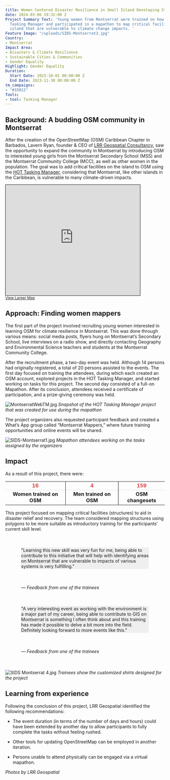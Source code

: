 ```yaml
---
title: Women Centered Disaster Resilience in Small Island Developing States - Montserrat
date: 2024-03-06 19:32:00 Z
Project Summary Text: 'Young women from Montserrat were trained on how to use HOT
  Tasking Manager and participated in a mapathon to map critical facilities on the
  island that are vulnerable to climate change impacts. '
Feature Image: "/uploads/SIDS-Montserrat3.jpg"
Country:
- Montserrat
Impact Area:
- Disasters & Climate Resilience
- Sustainable Cities & Communities
- Gender Equality
Highlight: Gender Equality
Duration:
  Start Date: 2023-10-01 00:00:00 Z
  End Date: 2023-11-30 00:00:00 Z
tm_campaigns:
- "#15812"
Tools:
- tool: Tasking Manager
---
```


## Background: A budding OSM community in Montserrat

After the creation of the OpenStreetMap (OSM) Caribbean Chapter in Barbados, Lavern Ryan, founder & CEO of [LRR Geospatial Consultancy](https://lavernrogersryan.com/), saw the opportunity to expand the community in Montserrat by introducing OSM to interested young girls from the Montserrat Secondary School (MSS) and the Montserrat Community College (MCC), as well as other women in the population. The goal was to add critical facilities on the island to OSM using the [HOT Tasking Manager](https://tasks.hotosm.org/), considering that Montserrat, like other islands in the Caribbean, is vulnerable to many climate-driven impacts.

<iframe width="425" height="350" src="https://www.openstreetmap.org/export/embed.html?bbox=-62.75802612304688%2C16.43213361652822%2C-61.800155639648445%2C16.929391324813995&amp;layer=mapnik" style="border: 1px solid black"></iframe><br/><small><a href="https://www.openstreetmap.org/#map=11/16.6809/-62.2791">View Larger Map</a></small>

## Approach: Finding women mappers

The first part of the project involved recruiting young women interested in learning OSM for climate resilience in Montserrat. This was done through various means: social media posts, flyers hung on Montserrat’s Secondary School, live interviews on a radio show, and directly contacting Geography and Environmental Science teachers and students at the Montserrat Community College. 

After the recruitment phase, a two-day event was held. Although 14 persons had originally registered,  a total of 20 persons assisted to the events. The first day focused on training the attendees, during which each created an OSM account, explored projects in the HOT Tasking Manager, and started working on tasks for this project. The second day consisted of a full-on Mapathon. After its conclusion, attendees received a certificate of participation, and a prize-giving ceremony was held.

![MontserratWebTM.jpg](/uploads/MontserratWebTM.jpg)
*Snapshot of the HOT Tasking Manager project that was created for use during the mapathon*

The project organizers also requested participant feedback and created a What’s App group called “Montserrat Mappers,” where future training opportunities and online events will be shared. 

![SIDS-Montserrat1.jpg](/uploads/SIDS-Montserrat1.jpg)
*Mapathon attendees working on the tasks assigned by the organizers*

## Impact

As a result of this project, there were:

<table style="font-weight: bold;">
<tr style="color:#D73F3F; border-bottom: 1px solid #ddd; text-align:center;">
<td>16</td>
<td style="border-left: 1px solid black">4</td>
<td style="border-left: 1px solid black">159</td>
</tr>
<tr style="text-align:center; border-bottom: 0px">
<td>Women trained on OSM </td>
<td style="border-left: 1px solid black">Men trained on OSM</td>
<td style="border-left: 1px solid black">OSM changesets</td>
</tr>
</table>

This project focused on mapping critical facilities (structures) to aid in disaster relief and recovery. The team considered mapping structures using polygons to be more suitable as introductory training for the participants' current skill level.

<p style="margin: 50px; background-color: #f0efef"> "Learning this new skill was very fun for me, being able to contribute to this initiative that will help with identifying areas on Montserrat that are vulnerable to impacts of various systems is very fulfilling."</p>

<p style="margin: 50px"><em>&mdash; Feedback from one of the trainees</em></p>

<p style="margin: 50px; background-color: #f0efef"> "A very interesting event as working with the environment is a major part of my career, being able to contribute to GIS on Montserrat is something I often think about and this training has made it possible to delve a bit more into the field. Definitely looking forward to more events like this."</p>

<p style="margin: 50px"><em>&mdash; Feedback from one of the trainees</em></p>

![SIDS Montserrat 4.jpg](/uploads/SIDS%20Montserrat%204.jpg)
*Trainees show the customized shirts designed for the project*

## Learning from experience

Following the conclusion of this project, LRR Geospatial identified the following recommendations:

* The event duration (in terms of the number of days and hours) could have been extended by another day to allow participants to fully complete the tasks without feeling rushed.

* Other tools for updating OpenStreetMap can be employed in another iteration. 

* Persons unable to attend physically can be engaged via a virtual mapathon.

*Photos by LRR Geospatial*